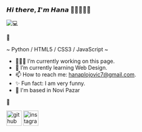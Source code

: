 ### 𝙃𝙞 𝙩𝙝𝙚𝙧𝙚, 𝙄'𝙢 𝙃𝙖𝙣𝙖 👋🏼👩🏻‍💻

![💻](https://i.pinimg.com/originals/8b/35/fe/8b35fef55fba1a201c9c7a11d3ec3d64.gif)



🤍

 ~ Python / HTML5 / CSS3 / JavaScript ~

- 👩🏻‍💻 I’m currently working on this page. 
- 🌱 I’m currently learning Web Design. 
- 📫 How to reach me:  [hanaplojovic7@gmail.com](mailto:hanaplojovic7@gmail.com).
- ✨ Fun fact: I am very funny.
- 📍 I'm based in Novi Pazar

🤍

[<img src="https://cdn-icons-png.flaticon.com/512/2111/2111432.png" alt='github' height='40'>](https://github.com/plojovichana)  [<img src='https://cdn-icons-png.flaticon.com/512/87/87390.png' alt='instagram' height='40'>](https://www.instagram.com/hanaplojovic/)  




